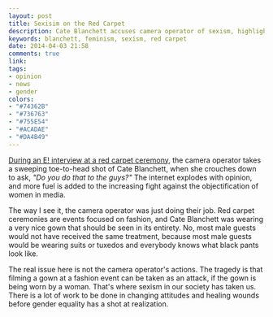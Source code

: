 ```yaml
---
layout: post
title: Sexisim on the Red Carpet
description: Cate Blanchett accuses camera operator of sexism, highlights larger issues
keywords: blanchett, feminism, sexism, red carpet
date: 2014-04-03 21:58
comments: true
link: 
tags:
- opinion
- news
- gender
colors:
- "#74362B"
- "#736763"
- "#755E54"
- "#ACADAE"
- "#DA4B49"
---
```


[During an E! interview at a red carpet ceremony](http://mattsgifs.com/post/73774946424), the camera operator takes a sweeping toe-to-head shot of Cate Blanchett, when she crouches down to ask, _"Do you do that to the guys?"_ The internet explodes with opinion, and more fuel is added to the increasing fight against the objectification of women in media.

The way I see it, the camera operator was just doing their job. Red carpet ceremonies are events focused on fashion, and Cate Blanchett was wearing a very nice gown that should be seen in its entirety. No, most male guests would not have received the same treatment, because most male guests would be wearing suits or tuxedos and everybody knows what black pants look like. 

The real issue here is not the camera operator's actions. The tragedy is that filming a gown at a fashion event can be taken as an attack, if the gown is being worn by a woman. That's where sexism in our society has taken us. There is a lot of work to be done in changing attitudes and healing wounds before gender equality has a shot at realization.
